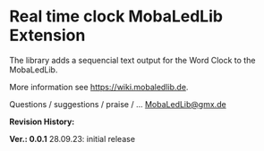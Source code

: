 # Real time clock MobaLedLib Extension

The library adds a sequencial text output for the Word Clock to the MobaLedLib.

More information see https://wiki.mobaledlib.de.

Questions / suggestions / praise / ...
  MobaLedLib@gmx.de

**Revision History:**

**Ver.: 0.0.1** 28.09.23:  initial release
